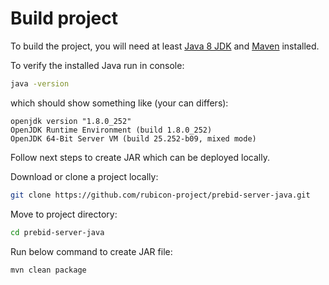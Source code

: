 # Build project

To build the project, you will need at least
[Java 8 JDK](http://www.oracle.com/technetwork/java/javase/downloads/index.html)
and [Maven](https://maven.apache.org/) installed.

To verify the installed Java run in console:
```bash
java -version
```
which should show something like (your can differs):
```
openjdk version "1.8.0_252"
OpenJDK Runtime Environment (build 1.8.0_252)
OpenJDK 64-Bit Server VM (build 25.252-b09, mixed mode)
```

Follow next steps to create JAR which can be deployed locally. 

Download or clone a project locally:
```bash
git clone https://github.com/rubicon-project/prebid-server-java.git
```

Move to project directory:
```bash
cd prebid-server-java
```

Run below command to create JAR file:
```bash
mvn clean package
```
